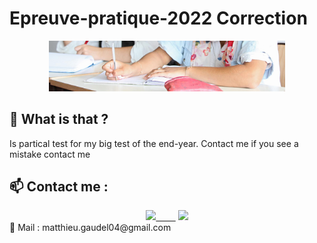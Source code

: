 # Epreuve-pratique-2022 Correction

<p align = "center">
  <img src="img.jpg" width = 75% >
</p>

## 🚀 What is that ?
Is partical test for my big test of the end-year.
Contact me if you see a mistake contact me

## :mailbox: Contact me :
<div align="center">
<a href="https://instagram.com/matth_gdl/"><img src="https://github.com/MMMatth/MMMatth/blob/main/img/instagram.png" width="50px">&nbsp;&nbsp;&nbsp;&nbsp;&nbsp;&nbsp;&nbsp;&nbsp;</a>
<a href="https://github.com/MMMatth"><img src="https://github.com/MMMatth/MMMatth/blob/main/img/github.png" width="50px"></a>
</div>
📧 Mail : matthieu.gaudel04@gmail.com
